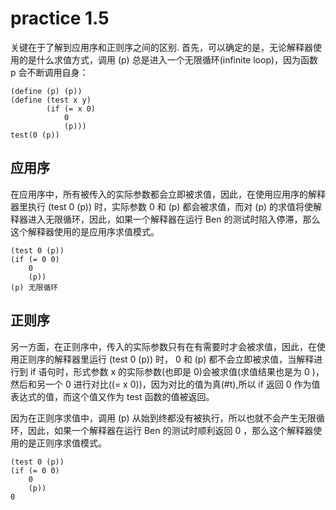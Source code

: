 # practice 1.5
关键在于了解到应用序和正则序之间的区别.
首先，可以确定的是，无论解释器使用的是什么求值方式，调用 (p) 总是进入一个无限循环(infinite loop)，因为函数 p 会不断调用自身：
``` sicp
(define (p) (p))
(define (test x y)
        (if (= x 0)
            0
            (p)))
test(0 (p))
```
## 应用序
在应用序中，所有被传入的实际参数都会立即被求值，因此，在使用应用序的解释器里执行 (test 0 (p)) 时，实际参数 0 和 (p) 都会被求值，而对 (p) 的求值将使解释器进入无限循环，因此，如果一个解释器在运行 Ben 的测试时陷入停滞，那么这个解释器使用的是应用序求值模式。
```
(test 0 (p))
(if (= 0 0)
    0
    (p))
(p) 无限循环
```

## 正则序
另一方面，在正则序中，传入的实际参数只有在有需要时才会被求值，因此，在使用正则序的解释器里运行 (test 0 (p)) 时， 0 和 (p) 都不会立即被求值，当解释进行到 if 语句时，形式参数 x 的实际参数(也即是 0)会被求值(求值结果也是为 0 )，然后和另一个 0 进行对比((= x 0))，因为对比的值为真(#t),所以 if 返回 0 作为值表达式的值，而这个值又作为 test 函数的值被返回。

因为在正则序求值中，调用 (p) 从始到终都没有被执行，所以也就不会产生无限循环，因此，如果一个解释器在运行 Ben 的测试时顺利返回 0 ，那么这个解释器使用的是正则序求值模式。
```
(test 0 (p))
(if (= 0 0)
    0
    (p))
0
```
